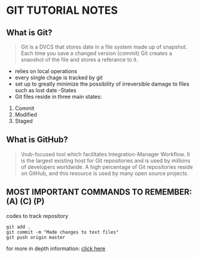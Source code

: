 # GIT TUTORIAL NOTES

## What is Git?
> Git is a DVCS that stores date in a file system made up of snapshot. Each time you save a changed version (commit) Git creates a snaoshot of the file and stores a referance to it.
- relies on local operations 
- every single chage is tracked by git
- set up to greatly minimize the possibility of irreversible damage to files such as lost date
-States
 - Git files reside in three main states:
 1. Commit
 2. Modified
 3. Staged

## What is GitHub?
> \hub-focused tool which facilitates Integration-Manager Workflow. It is the largest existing host for Git repositories and is used by millions of developers worldwide. A high percentage of Git repositories reside on GitHub, and this resource is used by many open source projects.


## MOST IMPORTANT COMMANDS TO REMEMBER: (A) (C) (P)
codes to track repository 
```
git add . 
git commit -m "Made changes to text files"
git push origin master
```

 for more in depth information: [click here](https://blog.udemy.com/git-tutorial-a-comprehensive-guide/) 
